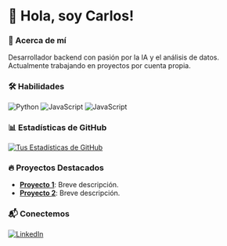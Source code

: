 # 👋 Hola, soy Carlos!

### 🚀 Acerca de mí
Desarrollador backend con pasión por la IA y el análisis de datos. Actualmente trabajando en proyectos por cuenta propia.

### 🛠️ Habilidades
![Python](https://img.shields.io/badge/-Python-blue) ![JavaScript](https://img.shields.io/badge/-JavaScript-yellow)
![JavaScript](https://img.shields.io/badge/-JavaScript-yellow)

### 📊 Estadísticas de GitHub
[![Tus Estadísticas de GitHub](https://github-readme-stats.vercel.app/api?username=carlosdev11&show_icons=true&theme=radical)](https://github.com/carlosdev11)

### 🔥 Proyectos Destacados
- [**Proyecto 1**](enlace): Breve descripción.
- [**Proyecto 2**](enlace): Breve descripción.

### 📬 Conectemos
[![LinkedIn](https://img.shields.io/badge/-LinkedIn-blue)](https://www.linkedin.com/in/carlos-primo-rico/)
